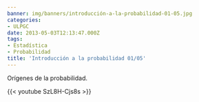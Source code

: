 ```yaml
---
banner: img/banners/introducción-a-la-probabilidad-01-05.jpg
categories:
- ULPGC
date: 2013-05-03T12:13:47.000Z
tags:
- Estadística
- Probabilidad
title: 'Introducción a la probabilidad 01/05'
---
```


Orígenes de la probabilidad.

{{< youtube SzL8H-Cjs8s >}}
